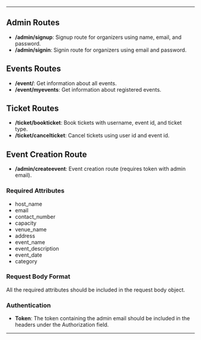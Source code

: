 
---

## Admin Routes

- **/admin/signup**: Signup route for organizers using name, email, and password.
- **/admin/signin**: Signin route for organizers using email and password.

## Events Routes

- **/event/**: Get information about all events.
- **/event/myevents**: Get information about registered events.

## Ticket Routes

- **/ticket/bookticket**: Book tickets with username, event id, and ticket type.
- **/ticket/cancelticket**: Cancel tickets using user id and event id.

## Event Creation Route

- **/admin/createevent**: Event creation route (requires token with admin email).

### Required Attributes

- host_name
- email
- contact_number
- capacity
- venue_name
- address
- event_name
- event_description
- event_date
- category

### Request Body Format

All the required attributes should be included in the request body object.

### Authentication

- **Token**: The token containing the admin email should be included in the headers under the Authorization field.

---
